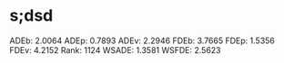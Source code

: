 # s;dsd

ADEb: 2.0064
ADEp: 0.7893
ADEv: 2.2946
FDEb: 3.7665
FDEp: 1.5356
FDEv: 4.2152
Rank: 1124
WSADE: 1.3581
WSFDE: 2.5623